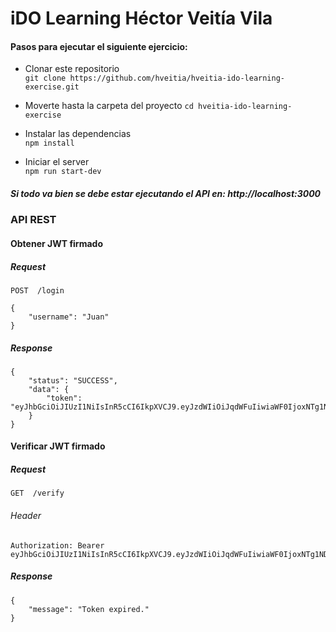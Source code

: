 # iDO Learning Héctor Veitía Vila


#### Pasos para ejecutar el siguiente ejercicio:

 - Clonar este repositorio  
 ```git clone https://github.com/hveitia/hveitia-ido-learning-exercise.git```
 
 - Moverte hasta la carpeta del proyecto
  ```cd hveitia-ido-learning-exercise```

 - Instalar las dependencias  
```npm install```

 - Iniciar el server  
```npm run start-dev```

##### Si todo va bien se debe estar ejecutando el API en: http://localhost:3000 

### API REST

#### Obtener JWT firmado

##### Request
```POST  /login```

```
{ 
    "username": "Juan" 
}
```

##### Response
```
{
    "status": "SUCCESS",
    "data": {
        "token": "eyJhbGciOiJIUzI1NiIsInR5cCI6IkpXVCJ9.eyJzdWIiOiJqdWFuIiwiaWF0IjoxNTg1NDI1OTU0LCJleHAiOjE1ODU0MjYwMTR9.SJg192wSgUtIy1gmLtdiVi5BQayV1dkNu7ksp48eu24"
    }
}
```


#### Verificar JWT firmado
##### Request
```GET  /verify```
###### Header
```
Authorization: Bearer eyJhbGciOiJIUzI1NiIsInR5cCI6IkpXVCJ9.eyJzdWIiOiJqdWFuIiwiaWF0IjoxNTg1NDI1OTU0LCJleHAiOjE1ODU0MjYwMTR9.SJg192wSgUtIy1gmLtdiVi5BQayV1dkNu7ksp48eu24
```


##### Response
```
{
    "message": "Token expired."
}
```

